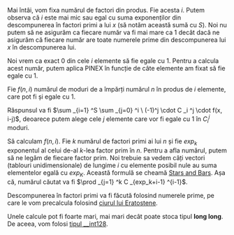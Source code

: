 Mai întâi, vom fixa numărul de factori din produs. Fie acesta $i$. Putem observa că $i$ este mai mic sau egal cu suma exponenților din descompunerea în factori primi a lui $x$ (să notăm această sumă cu $S$). Noi nu putem să ne asigurăm ca fiecare număr va fi mai mare ca $1$ decât dacă ne asigurăm că fiecare număr are toate numerele prime din descompunerea lui $x$ în descompunerea lui.

Noi vrem ca exact $0$ din cele $i$ elemente să fie egale cu $1$. Pentru a calcula acest număr, putem aplica PINEX în funcție de câte elemente am fixat să fie egale cu $1$.

Fie $f(n, i)$ numărul de moduri de a împărți numărul $n$ în produs de $i$ elemente, care pot fi și egale cu $1$.

Răspunsul va fi $\sum _{i=1} ^S \sum _{j=0} ^i \ (-1)^j \cdot C _i ^j \cdot f(x, i-j)$, deoarece putem alege cele $j$ elemente care vor fi egale cu $1$ în $C _i ^j$ moduri.

Să calculam $f(n, i)$. Fie $k$ numărul de factori primi ai lui $n$ și fie $exp_k$ exponentul al celui de-al $k$-lea factor prim în $n$. Pentru a afla numărul, putem să ne legăm de fiecare factor prim. Noi trebuie sa vedem câți vectori (tablouri unidimensionale) de lungime $i$ cu elemente posibil nule au suma elementelor egală cu $exp_K$. Această formulă se cheamă [Stars and Bars](https://edu.roalgo.ro/mediu/intro-combinatorics/?h=stars#stars-and-bars). Așa că, numărul căutat va fi $\prod _{j=1} ^k C _{exp_k+i-1} ^{i-1}$.

Descompunerea în factori primi va fi făcută folosind numerele prime, pe care le vom precalcula folosind [ciurul lui Eratostene](https://edu.roalgo.ro/usor/sieve/).

Unele calcule pot fi foarte mari, mai mari decât poate stoca tipul **long long**. De aceea, vom folosi [tipul __int128](https://edu.roalgo.ro/cppintro/data-types/#tipul-__int128).
